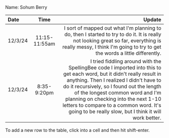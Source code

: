 Name: Sohum Berry

| Date    |     Time      |                                                                                                                                                                                                                                                                                                                                                                                         Update |
|:--------|:-------------:|-----------------------------------------------------------------------------------------------------------------------------------------------------------------------------------------------------------------------------------------------------------------------------------------------------------------------------------------------------------------------------------------------:|
| 12/3/24 | 11:15-11:55am |                                                                                                                                                                               I sort of mapped out what I'm planning to do, then I started to try to do it. It is really not looking great so far, everything is really messy, I think I'm going to try to get the words a little differently. |
| 12/3/24 |  8:35-9:20pm  | I tried fiddling around with the SpellingBee code I imported into this to get each word, but it didn't really result in anything. Then I realized I didn't have to do it recursively, so I found out the length of the longest common word and I'm planning on checking into the next 1-10 letters to compare to a common word. It's going to be really slow, but I think it will work better. |


To add a new row to the table, click into a cell and then hit shift-enter.
